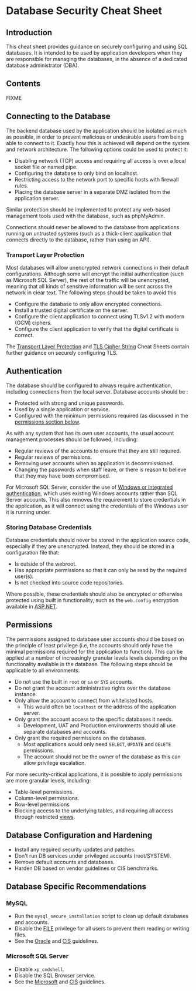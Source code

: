 # Database Security Cheat Sheet

## Introduction

This cheat sheet provides guidance on securely configuring and using SQL databases. It is intended to be used by application developers when they are responsible for managing the databases, in the absence of a dedicated database administrator (DBA).

## Contents

FIXME

## Connecting to the Database

The backend database used by the application should be isolated as much as possible, in order to prevent malicious or undesirable users from being able to connect to it. Exactly how this is achieved will depend on the system and network architecture. The following options could be used to protect it:

- Disabling network (TCP) access and requiring all access is over a local socket file or named pipe.
- Configuring the database to only bind on localhost.
- Restricting access to the network port to specific hosts with firewall rules.
- Placing the database server in a separate DMZ isolated from the application server.

Similar protection should be implemented to protect any web-based management tools used with the database, such as phpMyAdmin.

Connections should never be allowed to the database from applications running on untrusted systems (such as a thick-client application that connects directly to the database, rather than using an API).

### Transport Layer Protection

Most databases will allow unencrypted network connections in their default configurations. Although some will encrypt the initial authentication (such as Microsoft SQL Server), the rest of the traffic will be unencrypted, meaning that all kinds of sensitive information will be sent across the network in clear text. The following steps should be taken to avoid this

- Configure the database to only allow encrypted connections.
- Install a trusted digital certificate on the server.
- Configure the client application to connect using TLSv1.2 with modern (GCM) ciphers.
- Configure the client application to verify that the digital certificate is correct.

The [Transport Layer Protection](Transport_Layer_Protection_Cheat_Sheet.md) and [TLS Cipher String](TLS_Cipher_String_Cheat_Sheet.md) Cheat Sheets contain further guidance on securely configuring TLS.

## Authentication

The database should be configured to always require authentication, including connections from the local server. Database accounts should be :

- Protected with strong and unique passwords.
- Used by a single application or service.
- Configured with the minimum permissions required (as discussed in the [permissions section below](#permissions).

As with any system that has its own user accounts, the usual account management processes should be followed, including:

- Regular reviews of the accounts to ensure that they are still required.
- Regular reviews of permissions.
- Removing user accounts when an application is decommissioned.
- Changing the passwords when staff leave, or there is reason to believe that they may have been compromised.

For Microsoft SQL Server, consider the use of [Windows or integrated authentication](https://docs.microsoft.com/en-us/dotnet/framework/data/adonet/sql/authentication-in-sql-server), which uses existing Windows accounts rather than SQL Server accounts. This also removes the requirement to store credentials in the application, as it will connect using the credentials of the Windows user it is running under.

### Storing Database Credentials

Database credentials should never be stored in the application source code, especially if they are unencrypted. Instead, they should be stored in a configuration file that:

- Is outside of the webroot.
- Has appropriate permissions so that it can only be read by the required user(s).
- Is not checked into source code repositories.

Where possible, these credentials should also be encrypted or otherwise protected using built in functionality, such as the `web.config` encryption available in [ASP.NET](https://docs.microsoft.com/en-us/dotnet/framework/data/adonet/connection-strings-and-configuration-files#encrypting-configuration-file-sections-using-protected-configuration).

## Permissions

The permissions assigned to database user accounts should be based on the principle of least privilege (i.e, the accounts should only have the minimal permissions required for the application to function). This can be applied at a number of increasingly granular levels levels depending on the functionality available in the database. The following steps should be applicable to all environments:

- Do not use the built in `root` or `sa` or `SYS` accounts.
- Do not grant the account administrative rights over the database instance.
- Only allow the account to connect from whitelisted hosts.
  - This would often be `localhost` or the address of the application server.
- Only grant the account access to the specific databases it needs.
  - Development, UAT and Production environments should all use separate databases and accounts.
- Only grant the required permissions on the databases.
  - Most applications would only need `SELECT`, `UPDATE` and `DELETE` permissions.
  - The account should not be the owner of the database as this can allow privilege escalation.

For more security-critical applications, it is possible to apply permissions are more granular levels, including:

- Table-level permissions.
- Column-level permissions.
- Row-level permissions
- Blocking access to the underlying tables, and requiring all access through restricted [views](https://en.wikipedia.org/wiki/View_(SQL)).

## Database Configuration and Hardening

- Install any required security updates and patches.
- Don't run DB services under privileged accounts (root/SYSTEM).
- Remove default accounts and databases.
- Harden DB based on vendor guidelines or CIS benchmarks.

## Database Specific Recommendations

### MySQL

- Run the `mysql_secure_installation` script to clean up default databases and accounts.
- Disable the [FILE](https://dev.mysql.com/doc/refman/8.0/en/privileges-provided.html#priv_file) privilege for all users to prevent them reading or writing files.
- See the [Oracle](https://dev.mysql.com/doc/refman/8.0/en/security-guidelines.html) and [CIS](FIXME) guidelines.

### Microsoft SQL Server

- Disable `xp_cmdshell`.
- Disable the SQL Browser service.
- See the [Microsoft](https://docs.microsoft.com/en-us/sql/relational-databases/security/securing-sql-server) and [CIS](FIXME) guidelines.
